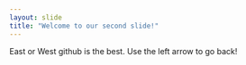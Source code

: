 ```yaml
---
layout: slide
title: "Welcome to our second slide!"
---
```

East or West github is the best.
Use the left arrow to go back!
